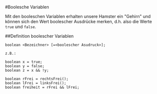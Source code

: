 #Boolesche Variablen

Mit den booleschen Variablen erhalten unsere Hamster ein "Gehirn" und können sich den Wert boolescher Ausdrücke merken, d.h. also die Werte `true` und `false`.

##Definition boolescher Variablen

	boolean <Bezeichner> [=<boolescher Asudruck>];

	z.B.:

	boolean x = true;
	boolean y = false;
	boolean z = x && !y;	

	boolean rFrei = rechtsFrei();
	boolean lFrei = linksFrei();
	boolean freiheit = rFrei && lFrei;

